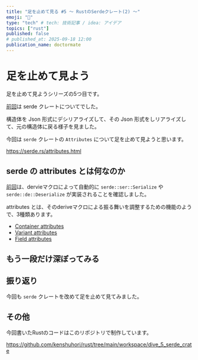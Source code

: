 ```yaml
---
title: "足を止めて見る #5 〜 RustのSerdeクレート(2) 〜"
emoji: "🚶"
type: "tech" # tech: 技術記事 / idea: アイデア
topics: ["rust"]
published: false
# published_at: 2025-09-18 12:00
publication_name: doctormate
---
```


# 足を止めて見よう

足を止めて見ようシリーズの5つ目です。

[前回](https://zenn.dev/doctormate/articles/dive_4_serde_crate)は serde クレートについてでした。

構造体を Json 形式にデシリアライズして、その Json 形式をしリアライズして、元の構造体に戻る様子を見ました。

今回は `serde` クレートの `Attributes` について足を止めて見ようと思います。

https://serde.rs/attributes.html

## serde の attributes とは何なのか

[前回](https://zenn.dev/doctormate/articles/dive_4_serde_crate)は、dervieマクロによって自動的に `serde::ser::Serialize` や `serde::de::Deserialize` が実装されることを確認しました。

attributes とは、そのderiveマクロによる振る舞いを調整するための機能のようで、3種類あります。

- [Container attributes](https://serde.rs/container-attrs.html)
- [Variant attributes](https://serde.rs/variant-attrs.html)
- [Field attributes](https://serde.rs/field-attrs.html)



## もう一段だけ深ぼってみる

## 振り返り

今回も `serde` クレートを改めて足を止めて見てみました。

## その他

今回書いたRustのコードはこのリポジトリで制作しています。

https://github.com/kenshuhori/rust/tree/main/workspace/dive_5_serde_crate

